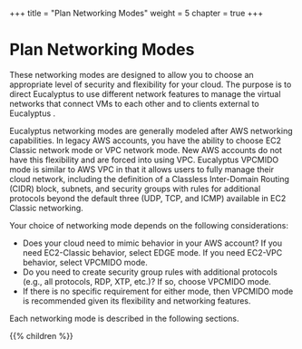 +++
title = "Plan Networking Modes"
weight = 5
chapter = true
+++


# Plan Networking Modes
These networking modes are designed to allow you to choose an appropriate level of security and flexibility for your cloud. The purpose is to direct Eucalyptus to use different network features to manage the virtual networks that connect VMs to each other and to clients external to Eucalyptus . 

Eucalyptus networking modes are generally modeled after AWS networking capabilities. In legacy AWS accounts, you have the ability to choose EC2 Classic network mode or VPC network mode. New AWS accounts do not have this flexibility and are forced into using VPC. Eucalyptus VPCMIDO mode is similar to AWS VPC in that it allows users to fully manage their cloud network, including the definition of a Classless Inter-Domain Routing (CIDR) block, subnets, and security groups with rules for additional protocols beyond the default three (UDP, TCP, and ICMP) available in EC2 Classic networking. 

Your choice of networking mode depends on the following considerations: 

* Does your cloud need to mimic behavior in your AWS account? If you need EC2-Classic behavior, select EDGE mode. If you need EC2-VPC behavior, select VPCMIDO mode. 
* Do you need to create security group rules with additional protocols (e.g., all protocols, RDP, XTP, etc.)? If so, choose VPCMIDO mode. 
* If there is no specific requirement for either mode, then VPCMIDO mode is recommended given its flexibility and networking features. 


Each networking mode is described in the following sections. 



{{% children %}}
